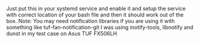 Just put this in your systemd service and enable it and setup the service with correct location of your bash file and then it should work out of the box.
Note: You may need notification libraries if you are using it with something like tuf-fan-notification-git I was using inotify-tools, libnotify and dunst in my test case on Asus TUF FX506LH

